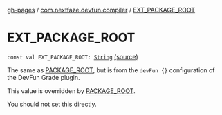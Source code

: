 [gh-pages](../index.md) / [com.nextfaze.devfun.compiler](index.md) / [EXT_PACKAGE_ROOT](./-e-x-t_-p-a-c-k-a-g-e_-r-o-o-t.md)

# EXT_PACKAGE_ROOT

`const val EXT_PACKAGE_ROOT: `[`String`](https://kotlinlang.org/api/latest/jvm/stdlib/kotlin/-string/index.html) [(source)](https://github.com/NextFaze/dev-fun/tree/master/devfun-compiler/src/main/java/com/nextfaze/devfun/compiler/Compiler.kt#L193)

The same as [PACKAGE_ROOT](-p-a-c-k-a-g-e_-r-o-o-t.md), but is from the `devFun {}` configuration of the DevFun Grade plugin.

This value is overridden by [PACKAGE_ROOT](-p-a-c-k-a-g-e_-r-o-o-t.md).

You should not set this directly.

